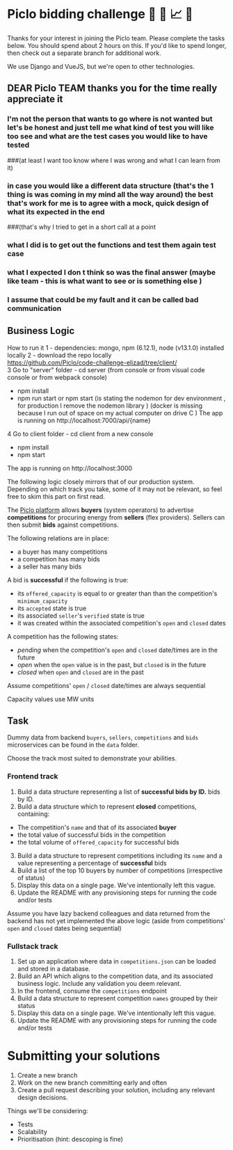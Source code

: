 # Piclo bidding challenge :tada: :battery: :chart_with_upwards_trend: :metal:

Thanks for your interest in joining the Piclo team. Please complete the tasks  below. You should spend about 2 hours on this. If you'd like to spend longer, then check out a separate branch for additional work.

We use Django and VueJS, but we're open to other technologies.

## DEAR Piclo TEAM thanks you for the time really appreciate it 
### I'm not the person that wants to go where is not wanted but let's be honest and just tell me what kind of test you will like too see and what are the test cases you would like to have tested 
###(at least I want too know where I was wrong and what I can learn from it)
### in case you would like a different data structure (that's the 1 thing is was coming in my mind all the way around) the best that's work for me is to agree with a mock, quick design of what its expected in the end 
###(that's why I tried to get in a short call at a point 
### what I did is to get out the functions and test them again test case 
### what I expected I don t think so was the final answer (maybe like team - this is what want to see or is something else )
### I assume that could be my fault and it can be called bad communication 

## Business Logic

How to run it 
1  - dependencies:  mongo, npm (6.12.1), node (v13.1.0) installed locally 
2 -  download the repo locally  
https://github.com/Piclo/code-challenge-elizad/tree/client/  
3  Go to  "server" folder - cd server 
(from console or from visual code console  or from webpack console)
 - npm install
 - npm run start or npm start (is stating the nodemon   for dev environment , for production I remove the nodemon library )
 (docker is missing because I run out of space on my actual computer on drive C ) 
The app is running on http://localhost:7000/api/{name}   
 
4 Go to client folder - cd client from a new console 
- npm install 
- npm start 

The app is running on http://localhost:3000 






The following logic closely mirrors that of our production system. Depending on which track you take, some of it may not be relevant, so feel free to skim this part on first read.

The [Piclo platform](https://picloflex.com) allows **buyers** (system operators) to advertise **competitions** for procuring energy from **sellers** (flex providers). Sellers can then submit **bids** against competitions.

The following relations are in place:

 - a buyer has many competitions
 - a competition has many bids
 - a seller has many bids

A bid is **successful** if the following is true:

 - its `offered_capacity` is equal to or greater than than the competition's `minimum_capacity`
 - its `accepted` state is true
 - its associated `seller`'s `verified` state is true
 - it was created within the associated competition's `open` and `closed` dates

A competition has the following states:

 - *pending* when the competition's `open` and `closed` date/times are in the future
 - *open* when the `open` value is in the past, but `closed` is in the future
 - *closed* when `open` and `closed` are in the past

Assume competitions' `open` / `closed` date/times are always sequential

Capacity values use MW units


## Task

Dummy data from backend `buyers`, `sellers`, `competitions` and `bids` microservices can be found in the `data` folder.

Choose the track most suited to demonstrate your abilities.

### Frontend track

1. Build a data structure representing a list of ****successful** bids by ID.** bids by ID.
2. Build a data structure which to represent **closed** competitions, containing:
 - The competition's `name` and that of its associated **buyer**
 - the total value of successful bids in the competition
 - the total volume of `offered_capacity` for successful bids
3. Build a data structure to represent competitions including its `name` and a value representing a percentage of **successful** bids
4. Build a list of the top 10 buyers by number of competitions (irrespective of status)
5. Display this data on a single page. We've intentionally left this vague.
6. Update the README with any provisioning steps for running the code and/or tests

Assume you have lazy backend colleagues and data returned from the backend has not yet implemented the above logic (aside from competitions' `open` and `closed` dates being sequential)

### Fullstack track

1. Set up an application where data in `competitions.json` can be loaded and stored in a database.
2. Build an API which aligns to the competition data, and its associated business logic. Include any validation you deem relevant.
3. In the frontend, consume the `competitions` endpoint
4. Build a data structure to represent competition `names` grouped by their status
5. Display this data on a single page. We've intentionally left this vague.
6. Update the README with any provisioning steps for running the code and/or tests


# Submitting your solutions

1. Create a new branch
2. Work on the new branch committing early and often
3. Create a pull request describing your solution, including any relevant design decisions.

Things we'll be considering:

 * Tests
 * Scalability
 * Prioritisation (hint: descoping is fine)
